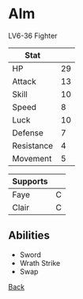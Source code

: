 # Alm

LV6-36 Fighter

| Stat       | <!-- --> |
| ---------- | -------- |
| HP         | 29       |
| Attack     | 13       |
| Skill      | 10       |
| Speed      | 8        |
| Luck       | 10       |
| Defense    | 7        |
| Resistance | 4        |
| Movement   | 5        |

| Supports | <!-- --> |
| -------- | -------- |
| Faye     | C        |
| Clair    | C        |

## Abilities

- Sword
- Wrath Strike
- Swap

[Back](../README.md)

